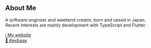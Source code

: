 ## About Me

A software engineer and weekend creator, born and raised in Japan.  
Recent interests are mainly development with TypeScript and Flutter.

[:information_source: My website](https://nasustim.com)  
[:key: Keybase](https://keybase.io/nasustim)

